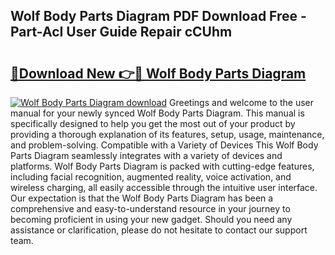## Wolf Body Parts Diagram PDF Download Free - Part-AcI User Guide Repair cCUhm

# <h2><a href="http://dftmwa8.blite.top/?on=Wolf+Body+Parts+Diagram">🔗Download New 👉🔴 Wolf Body Parts Diagram</a></h2>

[![Wolf Body Parts Diagram download](https://i.imgur.com/lujVjoI.png)](http://dftmwa8.blite.top/?on=Wolf+Body+Parts+Diagram)
Greetings and welcome to the user manual for your newly synced Wolf Body Parts Diagram. This manual is specifically designed to help you get the most out of your product by providing a thorough explanation of its features, setup, usage, maintenance, and problem-solving. Compatible with a Variety of Devices This Wolf Body Parts Diagram seamlessly integrates with a variety of devices and platforms. Wolf Body Parts Diagram is packed with cutting-edge features, including facial recognition, augmented reality, voice activation, and wireless charging, all easily accessible through the intuitive user interface. Our expectation is that the Wolf Body Parts Diagram has been a comprehensive and easy-to-understand resource in your journey to becoming proficient in using your new gadget. Should you need any assistance or clarification, please do not hesitate to contact our support team.
